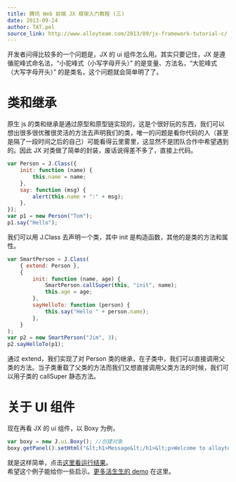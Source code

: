 ```yaml
---
title: 腾讯 Web 前端 JX 框架入门教程 (三)
date: 2013-09-24
author: TAT.pel
source_link: http://www.alloyteam.com/2013/09/jx-framework-tutorial-c/
---
```


<!-- {% raw %} - for jekyll -->

开发者问得比较多的一个问题是，JX 的 ui 组件怎么用。其实只要记住，JX 是遵循驼峰式命名法，“小驼峰式（小写字母开头）” 的是变量、方法名，“大驼峰式（大写字母开头）” 的是类名，这个问题就会简单明了了。

# 类和继承

原生 js 的类和继承是通过原型和原型链实现的，这是个很好玩的东西，我们可以想出很多很优雅很灵活的方法去声明我们的类，唯一的问题是看你代码的人（甚至是隔了一段时间之后的自己）可能看得云里雾里，这显然不是团队合作中希望遇到的。因此 JX 对类做了简单的封装，废话说得差不多了，直接上代码。

```javascript
var Person = J.Class({
    init: function (name) {
        this.name = name;
    },
    say: function (msg) {
        alert(this.name + ":" + msg);
    },
});
var p1 = new Person("Tom");
p1.say("Hello");
```

我们可以用 J.Class 去声明一个类，其中 init 是构造函数，其他的是类的方法和属性。

```javascript
var SmartPerson = J.Class(
    { extend: Person },
    {
        init: function (name, age) {
            SmartPerson.callSuper(this, "init", name);
            this.age = age;
        },
        sayHelloTo: function (person) {
            this.say("Hello " + person.name);
        },
    }
);
var p2 = new SmartPerson("Jim", 3);
p2.sayHelloTo(p1);
```

通过 extend，我们实现了对 Person 类的继承，在子类中，我们可以直接调用父类的方法。当子类重载了父类的方法而我们又想直接调用父类方法的时候，我们可以用子类的 callSuper 静态方法。

# 关于 UI 组件

现在再看 JX 的 ui 组件，以 Boxy 为例，

```javascript
var boxy = new J.ui.Boxy(); //创建对象
boxy.getPanel().setHtml("&lt;h1>Message&lt;/h1>&lt;p>Welcome to alloyteam.com&lt;/p>"); //填入内容html
```

就是这样简单，点击[这里看运行结果](http://www.alloyteam.com/wp-content/uploads/2013/09/jx_ui_demo.html)。  
希望这个例子能给你一些启示。[更多活生生的 demo](http://alloyteam.github.io/JXLiveDemo/) 在这里。


<!-- {% endraw %} - for jekyll -->